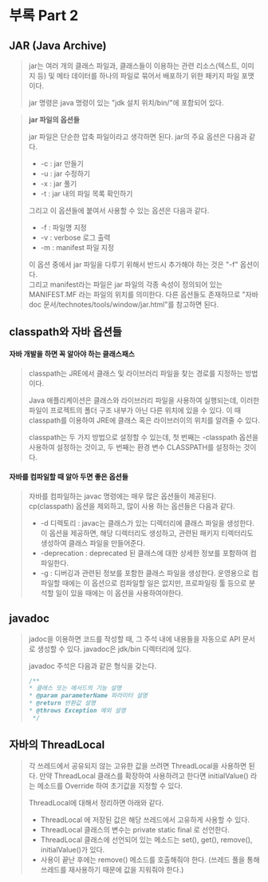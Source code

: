 # 부록 Part 2

## JAR (Java Archive)
> jar는 여러 개의 클래스 파일과, 클래스들이 이용하는 관련 리소스(텍스트, 이미지 등) 및 메타 데이터를
> 하나의 파일로 묶어서 배포하기 위한 패키지 파일 포맷이다.
> 
> jar 명령은 java 명령이 있는 "jdk 설치 위치/bin/"에 포함되어 있다.

> **jar 파일의 옵션들**
> 
> jar 파일은 단순한 압축 파일이라고 생각하면 된다. jar의 주요 옵션은 다음과 같다.
> - -c : jar 만들기
> - -u : jar 수정하기
> - -x : jar  풀기
> - -t : jar 내의 파일 목록 확인하기
>
> 그리고 이 옵션들에 붙여서 사용할 수 있는 옵션은 다음과 같다.
> - -f : 파일명 지정
> - -v : verbose 로그 출력
> - -m : manifest 파일 지정
>
> 이 옵션 중에서 jar 파일을 다루기 위해서 반드시 추가해야 하는 것은 "-f" 옵션이다.   
> 그리고 manifest라는 파일은 jar 파일의 각종 속성이 정의되어 있는 MANIFEST.MF 라는 파일의 위치를 의미한다.
> 다른 옵션들도 존재하므로 "자바 doc 문서/technotes/tools/window/jar.html"를 참고하면 된다.

## classpath와 자바 옵션들

#### 자바 개발을 하면 꼭 알아야 하는 클래스패스
> classpath는 JRE에서 클래스 및 라이브러리 파일을 찾는 경로를 지정하는 방법이다.
> 
> Java 애플리케이션은 클래스와 라이브러리 파일을 사용하여 실행되는데,
> 이러한 파일이 프로젝트의 폴더 구조 내부가 아닌 다른 위치에 있을 수 있다.
> 이 때 classpath를 이용하여 JRE에 클래스 혹은 라이브러이의 위치를 알려줄 수 있다.
> 
> classpath는 두 가지 방법으로 설정할 수 있는데, 첫 번째는 -classpath 옵션을 사용하여 설정하는 것이고,
> 두 번째는 환경 변수 CLASSPATH를 설정하는 것이다.

#### 자바를 컴파일할 때 알아 두면 좋은 옵션들

> 자바를 컴파일하는 javac 명령에는 매우 많은 옵션들이 제공된다. cp(classpath) 옵션을 제외하고, 많이 사용 하는 옵션들은 다음과 같다.
> - -d 디렉토리 : javac는 클래스가 있는 디렉터리에 클래스 파일을 생성한다. 이 옵션을 제공하면,
>   해당 디렉터리도 생성하고, 관련된 패키지 티렉터리도 생성하여 클래스 파일을 만들어준다.
> - -deprecation : deprecated 된 클래스에 대한 상세한 정보를 포함하여 컴파일한다.
> - -g : 디버깅과 관련된 정보를 포함한 클래스 파일을 생성한다. 운영용으로 컴파일할 때에는 이 옵션으로 컴파일할 일은 없지만,
>   프로파일링 툴 등으로 분석할 일이 있을 때에는 이 옵션을 사용하여야한다.


## javadoc
> jadoc을 이용하면 코드를 작성할 때, 그 주석 내에 내용들을 자동으로 API 문서로 생성할 수 있다.
> javadoc은 jdk/bin 디렉터리에 있다.
> 
> javadoc 주석은 다음과 같은 형식을 갖는다.
> ```java
> /**
> * 클래스 또는 메서드의 기능 설명
> * @param parameterName 파라미터 설명
> * @return 반환값 설명
> * @throws Exception 예외 설명
>  */
> ```

## 자바의 ThreadLocal
> 각 쓰레드에서 공유되지 않는 고유한 값을 쓰려면 ThreadLocal을 사용하면 된다.
> 만약 ThreadLocal 클래스를 확장하여 사용하려고 한다면 initialValue() 라는 메소드를 Override 하여 초기값을 지정할 수 있다.
> 
> ThreadLocal에 대해서 정리하면 아래와 같다.
> - ThreadLocal 에 저장된 값은 해당 쓰레드에서 고유하게 사용할 수 있다.
> - ThreadLocal 클래스의 변수는 private static final 로 선언한다.
> - ThreadLocal 클래스에 선언되어 있는 메소드는 set(), get(), remove(), initialValue()가 있다.
> - 사용이 끝난 후에는 remove() 메소드를 호출해줘야 한다. 
>   (쓰레드 풀을 통해 쓰레드를 재사용하기 때문에 값을 지워줘야 한다.)
